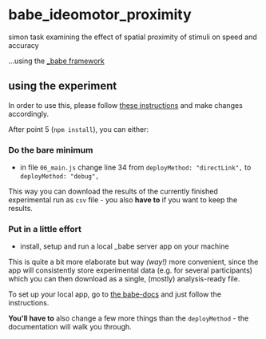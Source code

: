 # babe_ideomotor_proximity

simon task examining the effect of spatial proximity of stimuli on speed and accuracy

...using the [_babe framework](https://babe-project.github.io/babe_site/)

## using the experiment

In order to use this, please follow [these instructions](https://github.com/babe-project/departure-point) and make changes accordingly. 

After point 5 (`npm install`), you can either:

### Do the bare minimum

- in file `06_main.js` change line 34 from `deployMethod: "directLink",` to `deployMethod: "debug",`

This way you can download the results of the currently finished experimental run as `csv` file - you also **have to** if you want to keep the results.

### Put in a little effort

- install, setup and run a local _babe server app on your machine

This is quite a bit more elaborate but way _(way!)_ more convenient, since the app will consistently store experimental data (e.g. for several participants) which you can then download as a single, (mostly) analysis-ready file.

To set up your local app, go to [the babe-docs](https://babe-project.github.io/babe-docs/02_using_the_server_app/01_installation/#installation-locally) and just follow the instructions. 

**You'll have to** also change a few more things than the `deployMethod` - the documentation will walk you through.